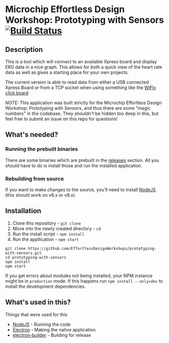 # Microchip Effortless Design Workshop: Prototyping with Sensors [![Build Status](https://travis-ci.org/EffortlessDesignWorkshops/prototyping-with-sensors.svg?branch=feature%2Ftravis-ci)](https://travis-ci.org/EffortlessDesignWorkshops/prototyping-with-sensors)

## Description
This is a tool which will connect to an available Xpress board and display EKG data in a nice graph. This allows for both a quick view of the heart rate data as well as gives a starting place for your own projects.

The current version is able to read data from either a USB connected Xpress Board or from a TCP socket when using something like the [WiFly click board](http://mikroe.com/click/wifly)

_NOTE:_ This application was built strictly for the Microchip Effortless Design Workshop: Prototyping with Sensors, and thus there are some "magic numbers" in the codebase. They _shouldn't_ be hidden too deep in this, but feel free to submit an issue on this repo for questions! 

## What's needed?
### Running the prebuilt binaries
There are some binaries which are prebuilt in the [releases](https://github.com/EffortlessDesignWorkshops/prototyping-with-sensors/releases) section. All you should have to do is install those and run the installed application.

### Rebuilding from source
If you want to make changes to the source, you'll need to install [NodeJS](https://nodejs.org) (this should work on v6.x or v8.x)

## Installation
1. Clone this repository - `git clone`
2. Move into the newly created directory - `cd`
3. Run the install script - `npm install`
4. Run the appllication - `npm start`

```
git clone https://github.com/EffortlessDesignWorkshops/prototyping-with-sensors.git
cd prototyping-with-sensors
npm install
npm start
```

If you get errors about modules not being installed, your NPM instance might be in `production` mode. If this happens run `npm install --only=dev` to install the development dependencies.

## What's used in this?
Things that were used for this
- [NodeJS](https://nodejs.org) - Running the code
- [Electron](https://electron.atom.io/) - Making the native application
- [electron-builder](https://github.com/electron-userland/electron-builder) - Building for release
